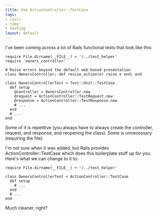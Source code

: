 ```yaml
--- 
title: Use ActionController::TestCase
tags: 
- rails
- ruby
- testing
layout: default
---
```

I've been coming across a lot of Rails functional tests that look like this: 

<pre><code class="ruby">require File.dirname(__FILE__) + '/../test_helper'
require 'owners_controller'

# Raise errors beyond the default web-based presentation
class OwnersController; def rescue_action(e) raise e end; end

class OwnersControllerTest < Test::Unit::TestCase
  def setup
    @controller = OwnersController.new
    @request = ActionController::TestRequest.new
    @response = ActionController::TestResponse.new
    # ...
  end
  # ...
end</code></pre>

Some of it is repetitive (you always have to always create the controller, request, and response, and reopening the class). Some is unnecessary (requiring the file).

I'm not sure when it was added, but Rails provides ActionController::TestCase which does this boilerplate stuff up for you. Here's what we can change to it to:

<pre><code class="ruby">require File.dirname(__FILE__) + '/../test_helper'

class OwnersControllerTest < ActionController::TestCase
  def setup
    # ...
  end
  # ...
end</code></pre>

Much cleaner, right?
